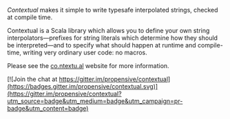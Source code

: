 *Contextual* makes it simple to write typesafe interpolated strings, checked at
compile time.

Contextual is a Scala library which allows you to define your own string
interpolators—prefixes for string literals which determine how they should be
interpreted—and to specify what should happen at runtime and compile-time,
writing very ordinary user code: no macros. 

Please see the [co.ntextu.al](http://co.ntextu.al/) website for more information.



[![Join the chat at https://gitter.im/propensive/contextual](https://badges.gitter.im/propensive/contextual.svg)](https://gitter.im/propensive/contextual?utm_source=badge&utm_medium=badge&utm_campaign=pr-badge&utm_content=badge)